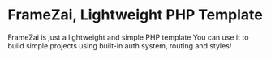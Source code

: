 # FrameZai, Lightweight PHP Template
FrameZai is just a lightweight and simple PHP template
You can use it to build simple projects using built-in auth system, routing and styles!
